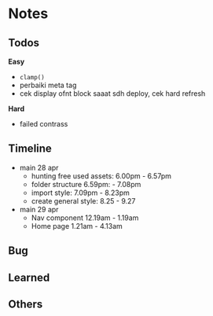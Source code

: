 # Notes

## Todos
**Easy**
- `clamp()`
- perbaiki meta tag
- cek display ofnt block saaat sdh deploy, cek hard refresh

**Hard**
- failed contrass

## Timeline
- main 28 apr
  - hunting free used assets: 6.00pm - 6.57pm
  - folder structure 6.59pm: - 7.08pm
  - import style: 7.09pm - 8.23pm
  - create general style: 8.25 - 9.27
- main 29 apr
  - Nav component 12.19am - 1.19am
  - Home page 1.21am - 4.13am

## Bug

## Learned

## Others
